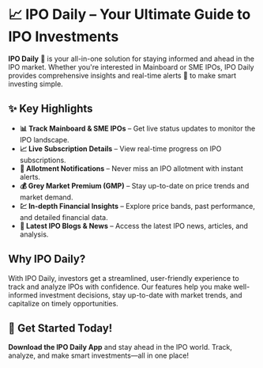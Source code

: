 # 📈 IPO Daily – Your Ultimate Guide to IPO Investments

**IPO Daily** 📲 is your all-in-one solution for staying informed and ahead in the IPO market. Whether you're interested in Mainboard or SME IPOs, IPO Daily provides comprehensive insights and real-time alerts 🔔 to make smart investing simple.

## ✨ Key Highlights

- **📊 Track Mainboard & SME IPOs** – Get live status updates to monitor the IPO landscape.
- **📈 Live Subscription Details** – View real-time progress on IPO subscriptions.
- **🔔 Allotment Notifications** – Never miss an IPO allotment with instant alerts.
- **💰 Grey Market Premium (GMP)** – Stay up-to-date on price trends and market demand.
- **💹 In-depth Financial Insights** – Explore price bands, past performance, and detailed financial data.
- **📰 Latest IPO Blogs & News** – Access the latest IPO news, articles, and analysis.

## Why IPO Daily?

With IPO Daily, investors get a streamlined, user-friendly experience to track and analyze IPOs with confidence. Our features help you make well-informed investment decisions, stay up-to-date with market trends, and capitalize on timely opportunities.

## 🚀 Get Started Today!

**Download the IPO Daily App** and stay ahead in the IPO world. Track, analyze, and make smart investments—all in one place!
